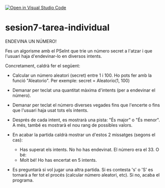 [![Open in Visual Studio Code](https://classroom.github.com/assets/open-in-vscode-718a45dd9cf7e7f842a935f5ebbe5719a5e09af4491e668f4dbf3b35d5cca122.svg)](https://classroom.github.com/online_ide?assignment_repo_id=11096498&assignment_repo_type=AssignmentRepo)
# sesion7-tarea-individual

ENDEVINA UN NÚMERO!

Fes un algorisme amb el PSeInt que trie un número secret a l'atzar i que l'usuari haja d'endevinar-lo en diversos intents.

Concretament, caldrà fer el següent:

- Calcular un número aleatori (secret) entre 1 i 100. Ho pots fer amb la funció "Aleatorio". Per exemple:
   	secret = Aleatorio(1, 100)

- Demanar per teclat una quantitat màxima d'intents (per a endevinar el número).

- Demanar per teclat el número diverses vegades fins que l'encerte o fins que l'usuari haja usat tots els intents.

- Després de cada intent, es mostrarà una pista: "És major" o "És menor". A més, també es mostrarà el nou rang de possibles valors. 


- En acabar la partida caldrà mostrar un d'estos 2 missatges (segons el cas):
	- Has superat els intents. No ho has endevinat. El número era el 33.
O bé:
	- Molt bé! Ho has encertat en 5 intents. 

- Es preguntarà si vol jugar una altra partida. Si es contesta 's' o 'S' es tornarà a fer tot el procés (calcular número aleatori, etc). Si no, acaba el programa.

